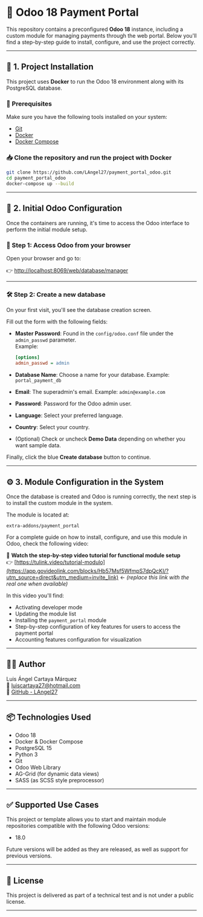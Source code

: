 # 📘 Odoo 18 Payment Portal

This repository contains a preconfigured **Odoo 18** instance, including a custom module for managing payments through the web portal. Below you'll find a step-by-step guide to install, configure, and use the project correctly.

---

## 🚀 1. Project Installation

This project uses **Docker** to run the Odoo 18 environment along with its PostgreSQL database.

### 🔧 Prerequisites

Make sure you have the following tools installed on your system:

- [Git](https://git-scm.com/downloads)
- [Docker](https://docs.docker.com/get-docker/)
- [Docker Compose](https://docs.docker.com/compose/install/)

### 📥 Clone the repository and run the project with Docker

```bash
git clone https://github.com/LAngel27/payment_portal_odoo.git
cd payment_portal_odoo
docker-compose up --build
```

---

## 🧩 2. Initial Odoo Configuration

Once the containers are running, it's time to access the Odoo interface to perform the initial module setup.

### 🔗 Step 1: Access Odoo from your browser

Open your browser and go to:

👉 [http://localhost:8069/web/database/manager](http://localhost:8069/web/database/manager)

---

### 🛠️ Step 2: Create a new database

On your first visit, you'll see the database creation screen.

Fill out the form with the following fields:

- **Master Password**: Found in the `config/odoo.conf` file under the `admin_passwd` parameter.  
  Example:
  ```ini
  [options]
  admin_passwd = admin
  ```

- **Database Name**: Choose a name for your database. Example: `portal_payment_db`
- **Email**: The superadmin's email. Example: `admin@example.com`
- **Password**: Password for the Odoo admin user.
- **Language**: Select your preferred language.
- **Country**: Select your country.
- (Optional) Check or uncheck **Demo Data** depending on whether you want sample data.

Finally, click the blue **Create database** button to continue.

---

## ⚙️ 3. Module Configuration in the System

Once the database is created and Odoo is running correctly, the next step is to install the custom module in the system.

The module is located at:

```plaintext
extra-addons/payment_portal
```

For a complete guide on how to install, configure, and use this module in Odoo, check the following video:

🎥 **Watch the step-by-step video tutorial for functional module setup**  
👉 [https://tulink.video/tutorial-modulo](https://app.govideolink.com/blocks/Hb57Msf5WfmpS7dpQcKI/?utm_source=direct&utm_medium=invite_link) ← *(replace this link with the real one when available)*

In this video you'll find:

- Activating developer mode  
- Updating the module list  
- Installing the `payment_portal` module  
- Step-by-step configuration of key features for users to access the payment portal
- Accounting features configuration for visualization
---

## 🧑‍💻 Author

Luis Ángel Cartaya Márquez  
📧 luiscartaya27@hotmail.com  
🔗 [GitHub - LAngel27](https://github.com/LAngel27)

---

## 📦 Technologies Used

- Odoo 18
- Docker & Docker Compose
- PostgreSQL 15
- Python 3
- Git
- Odoo Web Library
- AG-Grid (for dynamic data views)
- SASS (as SCSS style preprocessor)

---

## ✅ Supported Use Cases

This project or template allows you to start and maintain module repositories compatible with the following Odoo versions:

- 18.0  

Future versions will be added as they are released, as well as support for previous versions.

---

## 🪪 License

This project is delivered as part of a technical test and is not under a public license.

---
